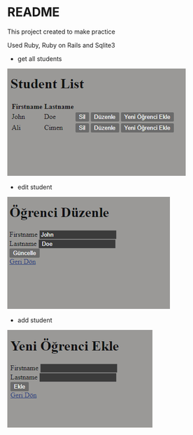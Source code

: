 # README

This project created to make practice

Used Ruby, Ruby on Rails and Sqlite3

- get all students

![img_1.png](img_1.png)

- edit student

![img_2.png](img_2.png)

- add student

![img_3.png](img_3.png)